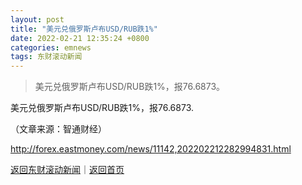 ```yaml
---
layout: post
title: "美元兑俄罗斯卢布USD/RUB跌1%"
date: 2022-02-21 12:35:24 +0800
categories: emnews
tags: 东财滚动新闻
---
```

> 美元兑俄罗斯卢布USD/RUB跌1%，报76.6873。

<p>美元兑俄罗斯卢布USD/RUB跌1%，报76.6873.</p><p class="em_media">（文章来源：智通财经）</p>

<http://forex.eastmoney.com/news/11142,202202212282994831.html>

[返回东财滚动新闻](//finews.withounder.com/emnews/)｜[返回首页](//finews.withounder.com/)